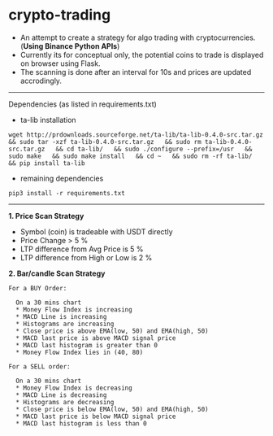 # crypto-trading

* An attempt to create a strategy for algo trading with cryptocurrencies. (**Using Binance Python APIs**)
* Currently its for conceptual only, the potential coins to trade is displayed on browser using Flask. 
* The scanning is done after an interval for 10s and prices are updated accrodingly.

---

Dependencies (as listed in requirements.txt)

* ta-lib installation

```wget http://prdownloads.sourceforge.net/ta-lib/ta-lib-0.4.0-src.tar.gz   && sudo tar -xzf ta-lib-0.4.0-src.tar.gz   && sudo rm ta-lib-0.4.0-src.tar.gz   && cd ta-lib/   && sudo ./configure --prefix=/usr   && sudo make   && sudo make install   && cd ~   && sudo rm -rf ta-lib/   && pip install ta-lib```

* remaining dependencies

```pip3 install -r requirements.txt```

---

**1. Price Scan Strategy**

* Symbol (coin) is tradeable with USDT directly
* Price Change > 5 %
* LTP difference from Avg Price is 5 %
* LTP difference from High or Low is 2 %


**2. Bar/candle Scan Strategy**

    For a BUY Order:
    
      On a 30 mins chart
      * Money Flow Index is increasing
      * MACD Line is increasing
      * Histograms are increasing
      * Close price is above EMA(low, 50) and EMA(high, 50)
      * MACD last price is above MACD signal price
      * MACD last histogram is greater than 0
      * Money Flow Index lies in (40, 80)

    For a SELL order:

      On a 30 mins chart
      * Money Flow Index is decreasing
      * MACD Line is decreasing
      * Histograms are decreasing
      * Close price is below EMA(low, 50) and EMA(high, 50)
      * MACD last price is below MACD signal price
      * MACD last histogram is less than 0
